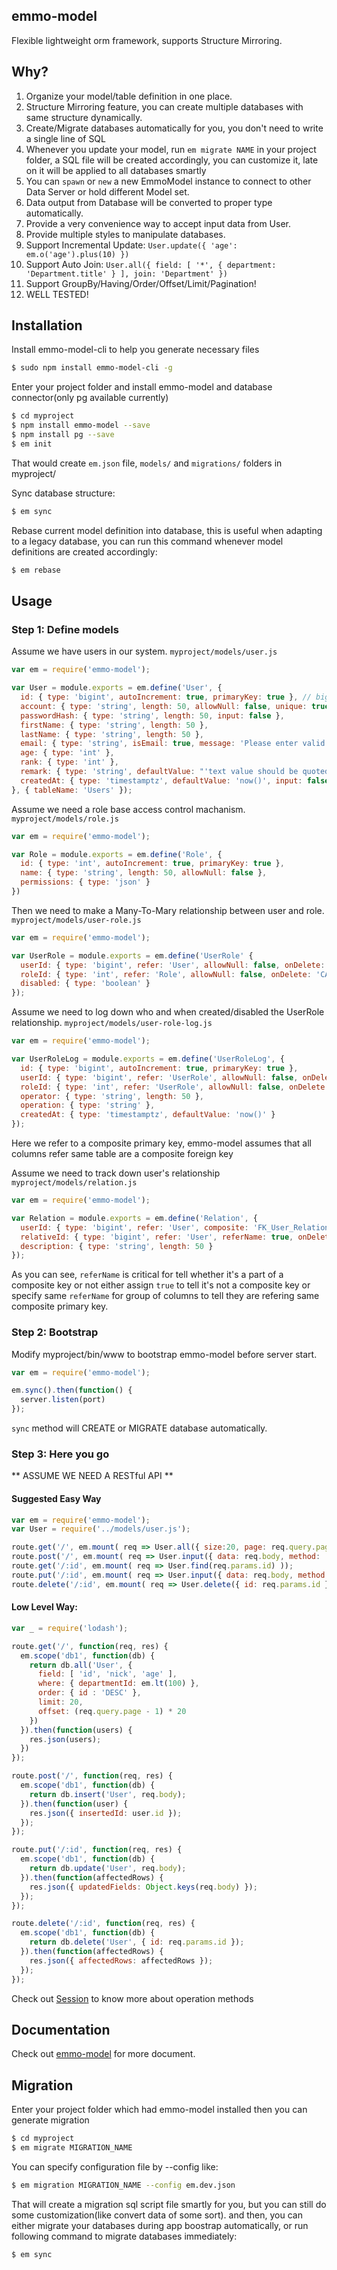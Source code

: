 ## emmo-model
Flexible lightweight orm framework, supports Structure Mirroring.

## Why?

   1.  Organize your model/table definition in one place.
   2.  Structure Mirroring feature, you can create multiple databases with same structure dynamically.
   2.  Create/Migrate databases automatically for you, you don't need to write a single line of SQL
   3.  Whenever you update your model, run `em migrate NAME` in your project folder, 
       a SQL file will be created accordingly, you can customize it, late on it will be applied
       to all databases smartly
   4.  You can `spawn` or `new` a new EmmoModel instance to connect to other Data Server or hold different Model set.
   5.  Data output from Database will be converted to proper type automatically.
   6.  Provide a very convenience way to accept input data from User.
   7.  Provide multiple styles to manipulate databases.
   8.  Support Incremental Update: `User.update({ 'age': em.o('age').plus(10) })`
   9.  Support Auto Join: `User.all({ field: [ '*', { department: 'Department.title' } ], join: 'Department' })`
   10. Support GroupBy/Having/Order/Offset/Limit/Pagination!
   11. WELL TESTED!

## Installation

Install emmo-model-cli to help you generate necessary files

```bash
$ sudo npm install emmo-model-cli -g
```

Enter your project folder and install emmo-model and database connector(only pg available currently)

```bash
$ cd myproject
$ npm install emmo-model --save
$ npm install pg --save
$ em init
```
That would create `em.json` file, `models/` and `migrations/` folders in myproject/

Sync database structure:
```bash
$ em sync
```

Rebase current model definition into database, this is useful when adapting to a legacy database,
you can run this command whenever model definitions are created accordingly:
```bash
$ em rebase
```

## Usage

### Step 1: Define models

Assume we have users in our system.
`myproject/models/user.js`

```js
var em = require('emmo-model');

var User = module.exports = em.define('User', {
  id: { type: 'bigint', autoIncrement: true, primaryKey: true }, // bigserial(postgres)
  account: { type: 'string', length: 50, allowNull: false, unique: true }, // varchar(50)
  passwordHash: { type: 'string', length: 50, input: false },
  firstName: { type: 'string', length: 50 },
  lastName: { type: 'string', length: 50 },
  email: { type: 'string', isEmail: true, message: 'Please enter valid email' },
  age: { type: 'int' },
  rank: { type: 'int' },
  remark: { type: 'string', defaultValue: "'text value should be quoted'" },
  createdAt: { type: 'timestamptz', defaultValue: 'now()', input: false } // timestamptz
}, { tableName: 'Users' });
```

Assume we need a role base access control machanism.
`myproject/models/role.js`

```js
var em = require('emmo-model');

var Role = module.exports = em.define('Role', {
  id: { type: 'int', autoIncrement: true, primaryKey: true },
  name: { type: 'string', length: 50, allowNull: false },
  permissions: { type: 'json' }
})
```

Then we need to make a Many-To-Mary relationship between user and role.
`myproject/models/user-role.js` 

```js
var em = require('emmo-model');

var UserRole = module.exports = em.define('UserRole' {
  userId: { type: 'bigint', refer: 'User', allowNull: false, onDelete: 'CASCADE', primaryKey: true }, 
  roleId: { type: 'int', refer: 'Role', allowNull: false, onDelete: 'CASCADE', primaryKey: true }, 
  disabled: { type: 'boolean' }
});
```

Assume we need to log down who and when created/disabled the UserRole relationship.
`myproject/models/user-role-log.js`

```js
var em = require('emmo-model');

var UserRoleLog = module.exports = em.define('UserRoleLog', {
  id: { type: 'bigint', autoIncrement: true, primaryKey: true },
  userId: { type: 'bigint', refer: 'UserRole', allowNull: false, onDelete: 'CASCADE' },
  roleId: { type: 'int', refer: 'UserRole', allowNull: false, onDelete: 'CASCADE' },
  operator: { type: 'string', length: 50 },
  operation: { type: 'string' },
  createdAt: { type: 'timestamptz', defaultValue: 'now()' }
});
```
Here we refer to a composite primary key, emmo-model assumes that all columns refer same 
table are a composite foreign key

Assume we need to track down user's relationship
`myproject/models/relation.js`

```js
var em = require('emmo-model');

var Relation = module.exports = em.define('Relation', {
  userId: { type: 'bigint', refer: 'User', composite: 'FK_User_Relation_userId', onDelete: 'CASCADE', allowNull: false }, 
  relativeId: { type: 'bigint', refer: 'User', referName: true, onDelete: 'CASCADE', allowNull: false } 
  description: { type: 'string', length: 50 }
});
```
As you can see, `referName` is critical for tell whether it's a part of a composite key or not
either assign `true` to tell it's not a composite key or specify same `referName` for group of
columns to tell they are refering same composite primary key.


### Step 2: Bootstrap

Modify myproject/bin/www to bootstrap emmo-model before server start.

```js
var em = require('emmo-model');

em.sync().then(function() {
  server.listen(port)
});
```
`sync` method will CREATE or MIGRATE database automatically.


### Step 3: Here you go 

** ASSUME WE NEED A RESTful API **

#### Suggested Easy Way 
```js
var em = require('emmo-model');
var User = require('../models/user.js');

route.get('/', em.mount( req => User.all({ size:20, page: req.query.page }) ))
route.post('/', em.mount( req => User.input({ data: req.body, method: 'insert', before: user => user.passwordHash = ... }) ));
route.get('/:id', em.mount( req => User.find(req.params.id) ));
route.put('/:id', em.mount( req => User.input({ data: req.body, method: 'update' }) ));
route.delete('/:id', em.mount( req => User.delete({ id: req.params.id }) ));
```

#### Low Level Way:
```js
var _ = require('lodash');

route.get('/', function(req, res) {
  em.scope('db1', function(db) {
    return db.all('User', { 
      field: [ 'id', 'nick', 'age' ],
      where: { departmentId: em.lt(100) }, 
      order: { id : 'DESC' },
      limit: 20,
      offset: (req.query.page - 1) * 20
    })
  }).then(function(users) {
    res.json(users);
  })
});

route.post('/', function(req, res) {
  em.scope('db1', function(db) {
    return db.insert('User', req.body);
  }).then(function(user) {
    res.json({ insertedId: user.id });
  });
});

route.put('/:id', function(req, res) {
  em.scope('db1', function(db) {
    return db.update('User', req.body);
  }).then(function(affectedRows) {
    res.json({ updatedFields: Object.keys(req.body) });
  });
});

route.delete('/:id', function(req, res) {
  em.scope('db1', function(db) {
    return db.delete('User', { id: req.params.id });
  }).then(function(affectedRows) {
    res.json({ affectedRows: affectedRows });
  });
});
```

Check out [Session](http://klesh.github.io/emmo-model/Session.html) to know more about operation methods


## Documentation

Check out [emmo-model](http://klesh.github.io/emmo-model/) for more document.


## Migration

Enter your project folder which had emmo-model installed then you can generate migration

```bash
$ cd myproject
$ em migrate MIGRATION_NAME
```

You can specify configuration file by --config like:
```bash
$ em migration MIGRATION_NAME --config em.dev.json
```

That will create a migration sql script file smartly for you, but you can still do some 
customization(like convert data of some sort). and then, you can either migrate your 
databases during app boostrap automatically, or run following command to migrate 
databases immediately:

```bash
$ em sync
```
